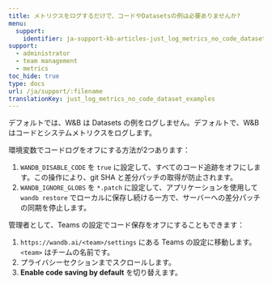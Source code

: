 ```yaml
---
title: メトリクスをログするだけで、コードやDatasetsの例は必要ありませんか?
menu:
  support:
    identifier: ja-support-kb-articles-just_log_metrics_no_code_dataset_examples
support:
  - administrator
  - team management
  - metrics
toc_hide: true
type: docs
url: /ja/support/:filename
translationKey: just_log_metrics_no_code_dataset_examples
---
```

デフォルトでは、W&B は Datasets の例をログしません。デフォルトで、W&B はコードとシステムメトリクスをログします。

環境変数でコードログをオフにする方法が2つあります：

1. `WANDB_DISABLE_CODE` を `true` に設定して、すべてのコード追跡をオフにします。この操作により、git SHA と差分パッチの取得が防止されます。
2. `WANDB_IGNORE_GLOBS` を `*.patch` に設定して、アプリケーションを使用して `wandb restore` でローカルに保存し続ける一方で、サーバーへの差分パッチの同期を停止します。

管理者として、Teams の設定でコード保存をオフにすることもできます：

1. `https://wandb.ai/<team>/settings` にある Teams の設定に移動します。`<team>` はチームの名前です。
2. プライバシーセクションまでスクロールします。
3. **Enable code saving by default** を切り替えます。